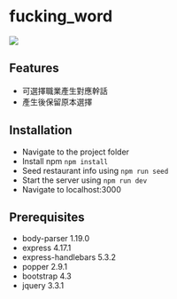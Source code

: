 # fucking_word


![](https://i.imgur.com/VjAoMED.jpg)


## Features

- 可選擇職業產生對應幹話
- 產生後保留原本選擇

## Installation

- Navigate to the project folder
- Install npm `npm install`
- Seed restaurant info using `npm run seed`
- Start the server using `npm run dev`
- Navigate to localhost:3000

## Prerequisites

- body-parser 1.19.0
- express 4.17.1
- express-handlebars 5.3.2
- popper 2.9.1
- bootstrap 4.3
- jquery 3.3.1
